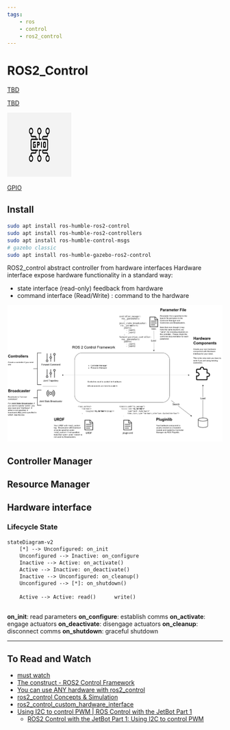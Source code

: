 ```yaml
---
tags:
    - ros
    - control
    - ros2_control
---
```


# ROS2_Control

<div class="grid-container">
    <div class="grid-item">
            <a href="navigation_and_localization">
                <p>TBD</p>
            </a>
        </div>
        <div class="grid-item">
             <a href="perception">
                <p>TBD</p>
            </a>
        </div>
    <div class="grid-item">
          <a href="gpio">
                <img src="images/gpio.png"  width="150" height="150">
                <p>GPIO</p>
            </a>
    </div>
</div>

## Install

```bash
sudo apt install ros-humble-ros2-control
sudo apt install ros-humble-ros2-controllers
sudo apt install ros-humble-control-msgs
# gazebo classic 
sudo apt install ros-humble-gazebo-ros2-control
```

ROS2_control abstract controller from hardware interfaces
Hardware interface expose hardware functionality in a standard way:
- state interface (read-only) feedback from hardware
- command interface (Read/Write) : command to the hardware

![alt text](images/ros2_control.png)

## Controller Manager

## Resource Manager

## Hardware interface


### Lifecycle State



```mermaid
stateDiagram-v2
    [*] --> Unconfigured: on_init
    Unconfigured --> Inactive: on_configure
    Inactive --> Active: on_activate()
    Active --> Inactive: on_deactivate()
    Inactive --> Unconfigured: on_cleanup()
    Unconfigured --> [*]: on_shutdown()

    Active --> Active: read()      write()


```
**on_init**: read parameters
**on_configure**: establish comms
**on_activate**: engage actuators
**on_deactivate**: disengage actuators
**on_cleanup**: disconnect comms
**on_shutdown**: graceful shutdown

---

## To Read and Watch
- [must watch](https://youtu.be/J02jEKawE5U)
- [The construct - ROS2 Control Framework ](https://app.theconstruct.ai/Course/102)
- [You can use ANY hardware with ros2_control ](https://youtu.be/J02jEKawE5U)
- [ros2_control Concepts & Simulation](https://articulatedrobotics.xyz/tutorials/mobile-robot/applications/ros2_control-concepts/)
- [ros2_control_custom_hardware_interface](https://github.com/masum919/ros2_control_custom_hardware_interface/tree/main)
- [Using I2C to control PWM | ROS Control with the JetBot Part 1 ](https://youtu.be/MdHeETllDN8)
    - [ROS2 Control with the JetBot Part 1: Using I2C to control PWM](https://mikelikesrobots.github.io/blog/jetbot-motors-pt1)